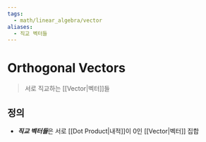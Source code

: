 ```yaml
---
tags:
  - math/linear_algebra/vector
aliases:
  - 직교 벡터들
---
```

# Orthogonal Vectors
> 서로 직교하는 [[Vector|벡터]]들
## 정의
+ ***직교 벡터들***은 서로 [[Dot Product|내적]]이 0인 [[Vector|벡터]] 집합